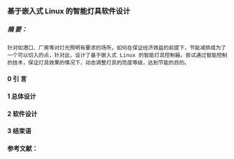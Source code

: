 ### 基于嵌入式 Linux 的智能灯具软件设计


##### 摘 要：
    针对如港口、厂房等对灯光照明有要求的场所，如何在保证经济效益的前提下，节能减排成为了一个可以切入的点，针对此，设计了基于嵌入式 Linux 的智能灯具控制器。尝试通过智能控制的技术，保证灯具效果的情况下，动态调整灯具的亮度等级，达到节能的目的。
#### 0 引 言

#### 1 总体设计


#### 2 软件设计


#### 3 结束语


#### 参考文献：


